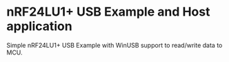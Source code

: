 nRF24LU1+ USB Example and Host application
=============

Simple nRF24LU1+ USB Example with WinUSB support to read/write data to MCU.